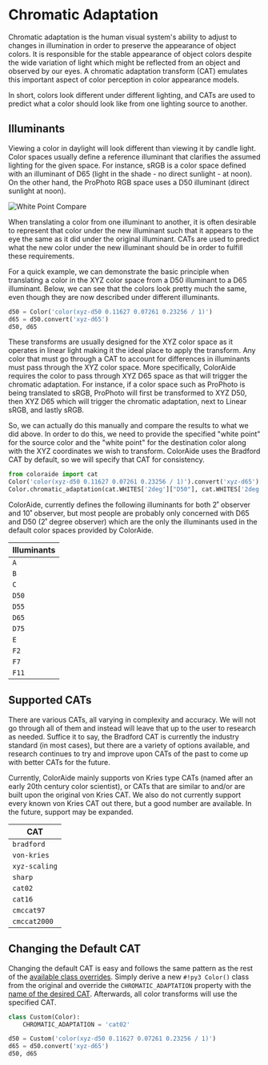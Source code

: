 # Chromatic Adaptation

Chromatic adaptation is the human visual system's ability to adjust to changes in illumination in order to preserve the
appearance of object colors. It is responsible for the stable appearance of object colors despite the wide variation of
light which might be reflected from an object and observed by our eyes. A chromatic adaptation transform (CAT) emulates
this important aspect of color perception in color appearance models.

In short, colors look different under different lighting, and CATs are used to predict what a color should look like
from one lighting source to another.

## Illuminants

Viewing a color in daylight will look different than viewing it by candle light. Color spaces usually define a reference
illuminant that clarifies the assumed lighting for the given space. For instance, sRGB is a color space defined with an
illuminant of D65 (light in the shade - no direct sunlight - at noon). On the other hand, the ProPhoto RGB space uses a
D50 illuminant (direct sunlight at noon).

![White Point Compare](images/whitepoint-compare.png)

When translating a color from one illuminant to another, it is often desirable to represent that color under the new
illuminant such that it appears to the eye the same as it did under the original illuminant. CATs are used to predict
what the new color under the new illuminant should be in order to fulfill these requirements.

For a quick example, we can demonstrate the basic principle when translating a color in the XYZ color space from a D50
illuminant to a D65 illuminant. Below, we can see that the colors look pretty much the same, even though they are now
described under different illuminants.

```py play
d50 = Color('color(xyz-d50 0.11627 0.07261 0.23256 / 1)')
d65 = d50.convert('xyz-d65')
d50, d65
```

These transforms are usually designed for the XYZ color space as it operates in linear light making it the ideal place
to apply the transform. Any color that must go through a CAT to account for differences in illuminants must pass through
the XYZ color space. More specifically, ColorAide requires the color to pass through XYZ D65 space as that will trigger
the chromatic adaptation. For instance, if a color space such as ProPhoto is being translated to sRGB, ProPhoto will
first be transformed to XYZ D50, then XYZ D65 which will trigger the chromatic adaptation, next to Linear sRGB, and
lastly sRGB.

So, we can actually do this manually and compare the results to what we did above. In order to do this, we need to
provide the specified "white point" for the source color and the "white point" for the destination color along with the
XYZ coordinates we wish to transform. ColorAide uses the Bradford CAT by default, so we will specify that CAT for
consistency.

```py play
from coloraide import cat
Color('color(xyz-d50 0.11627 0.07261 0.23256 / 1)').convert('xyz-d65')[:-1]
Color.chromatic_adaptation(cat.WHITES['2deg']["D50"], cat.WHITES['2deg']["D65"], [0.11627, 0.07261, 0.23256], method='bradford')
```

ColorAide, currently defines the following illuminants for both 2˚ observer and 10˚ observer, but most people are
probably only concerned with D65 and D50 (2˚ degree observer) which are the only the illuminants used in the default
color spaces provided by ColorAide.

Illuminants |
----------- |
`A`         |
`B`         |
`C`         |
`D50`       |
`D55`       |
`D65`       |
`D75`       |
`E`         |
`F2`        |
`F7`        |
`F11`       |

## Supported CATs

There are various CATs, all varying in complexity and accuracy. We will not go through all of them and instead will
leave that up to the user to research as needed. Suffice it to say, the Bradford CAT is currently the industry standard
(in most cases), but there are a variety of options available, and research continues to try and improve upon CATs of
the past to come up with better CATs for the future.

Currently, ColorAide mainly supports von Kries type CATs (named after an early 20th century color scientist), or CATs
that are similar to and/or are built upon the original von Kries CAT. We also do not currently support every known von
Kries CAT out there, but a good number are available. In the future, support may be expanded.

CAT           |
------------- |
`bradford`    |
`von-kries`   |
`xyz-scaling` |
`sharp`       |
`cat02`       |
`cat16`       |
`cmccat97`    |
`cmccat2000`  |

## Changing the Default CAT

Changing the default CAT is easy and follows the same pattern as the rest of the
[available class overrides](./color.md#override-default-settings). Simply derive a new `#!py3 Color()` class from the
original and override the `CHROMATIC_ADAPTATION` property with the [name of the desired CAT](#supported-cats).
Afterwards, all color transforms will use the specified CAT.

```py play
class Custom(Color):
    CHROMATIC_ADAPTATION = 'cat02'

d50 = Custom('color(xyz-d50 0.11627 0.07261 0.23256 / 1)')
d65 = d50.convert('xyz-d65')
d50, d65
```
